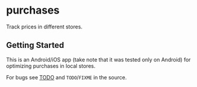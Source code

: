 # purchases

Track prices in different stores.

## Getting Started

This is an Android/iOS app (take note that it was tested only on Android) for optimizing
purchases in local stores.

For bugs see [TODO](TODO.md) and `TODO`/`FIXME` in the source.